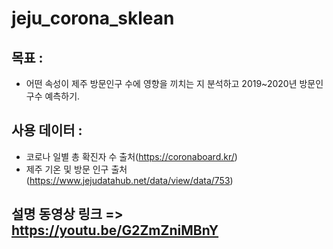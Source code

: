 # jeju_corona_sklean

## 목표 : 
 - 어떤 속성이 제주 방문인구 수에 영향을 끼치는 지 분석하고 2019~2020년 방문인구수 예측하기.

## 사용 데이터 : 
 - 코로나 일별 총 확진자 수 출처(https://coronaboard.kr/)
 - 제주 기온 및 방문 인구 출처 (https://www.jejudatahub.net/data/view/data/753)

## 설명 동영상 링크 => https://youtu.be/G2ZmZniMBnY
